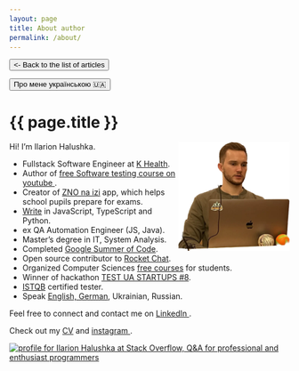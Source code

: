 ```yaml
---
layout: page
title: About author
permalink: /about/
---
```


<button class="back-to-articles-btn" onclick="location.href='/'" type="button"><- Back to the list of articles</button>

<div>
    <button class="lang-btn" onclick="location.href='/about/ua#main_content_wrap'" type="button">Про мене українською 🇺🇦</button>
</div>


<h1 itemprop="name">{{ page.title }}</h1>

<img align="right" src="/assets/images/about-me-my-photo.webp" alt="Ilarion Halushka" width="200" height="196"/>

Hi! I’m Ilarion Halushka.

<ul>
 <li>Fullstack Software Engineer at <a target="_blank" href="https://khealth.com/">K Health</a>.</li>
 <li>Author of <a target="_blank" href="https://www.youtube.com/playlist?list=PLoZfdp36DZcqq6PoJJVHlS_c_1G89bkh7">free Software testing course on youtube <i class="fa fa-1x fa-youtube"></i></a>.</li>
 <li>Creator of <a target="_blank" href="https://apps.apple.com/by/app/%D0%B7%D0%BD%D0%BE-%D0%BD%D0%B0-%D1%96%D0%B7%D1%96/id1578565229">ZNO na izi</a> app, which helps school pupils prepare for exams.</li>
 <li><a target="_blank" href="https://github.com/IlarionHalushka">Write</a> in JavaScript, TypeScript and Python.</li>
 <li>ex QA Automation Engineer (JS, Java).</li>
 <li>Master’s degree in IT, System Analysis.</li>
 <li>Completed <a target="_blank" href="https://ilarionhalushka.github.io/Cracking-Google-Summer-of-Code-GSoC/">Google Summer of Code</a>.</li>
 <li>Open source contributor to <a target="_blank" href="https://github.com/RocketChat/Rocket.Chat.ReactNative">Rocket Chat</a>.</li>
 <li>Organized Computer Sciences <a target="_blank" href="https://ilarionhalushka.github.io/Results-Of-My-IT-Courses/">free courses</a> for students.</li>
 <li>Winner of hackathon <a target="_blank" href="https://www.testuastartups.com/post/testuastartups8">TEST UA STARTUPS #8</a>.</li>
 <li><a target="_blank" href="https://gist.github.com/IlarionHalushka/aebab1c82369b89c1d6afb12be568679">ISTQB</a> certified tester.</li>
 <li>Speak <a target="_blank" href="https://www.duolingo.com/profile/IlarionHalushka">English, German</a>, Ukrainian, Russian.</li>
</ul>


Feel free to connect and contact me on <a target="_blank" href="https://www.linkedin.com/in/ilarion-halushka-6a31a5173">LinkedIn <i class="fa fa-1x fa-linkedin-square"></i></a>.

Check out my <a target="_blank" href="https://drive.google.com/drive/folders/1wUBlBntdIpNfXWWHBD_iDqvBcCLNkzXM?usp=sharing)">CV</a>
and <a target="_blank" href="https://www.instagram.com/h.i.l.a.r.i.o.n/">instagram <i class="fa fa-1x fa-instagram"></i></a>.


<a target="_blank" href="https://stackoverflow.com/users/9110955/ilarion-halushka">
  <img src="https://stackoverflow.com/users/flair/9110955.png"
   width="208" height="58"
   alt="profile for Ilarion Halushka at Stack Overflow, Q&amp;A for professional and enthusiast programmers"
   title="profile for Ilarion Halushka at Stack Overflow, Q&amp;A for professional and enthusiast programmers"
  />
</a>
